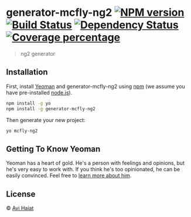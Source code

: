 # generator-mcfly-ng2 [![NPM version][npm-image]][npm-url] [![Build Status][travis-image]][travis-url] [![Dependency Status][daviddm-image]][daviddm-url] [![Coverage percentage][coveralls-image]][coveralls-url]
> ng2 generator

## Installation

First, install [Yeoman](http://yeoman.io) and generator-mcfly-ng2 using [npm](https://www.npmjs.com/) (we assume you have pre-installed [node.js](https://nodejs.org/)).

```bash
npm install -g yo
npm install -g generator-mcfly-ng2
```

Then generate your new project:

```bash
yo mcfly-ng2
```

## Getting To Know Yeoman

Yeoman has a heart of gold. He&#39;s a person with feelings and opinions, but he&#39;s very easy to work with. If you think he&#39;s too opinionated, he can be easily convinced. Feel free to [learn more about him](http://yeoman.io/).

## License

 © [Avi Haiat]()


[npm-image]: https://badge.fury.io/js/generator-mcfly-ng2.svg
[npm-url]: https://npmjs.org/package/generator-mcfly-ng2
[travis-image]: https://travis-ci.org/mcfly-io/generator-mcfly-ng2.svg?branch=master
[travis-url]: https://travis-ci.org/mcfly-io/generator-mcfly-ng2
[daviddm-image]: https://david-dm.org/mcfly-io/generator-mcfly-ng2.svg?theme=shields.io
[daviddm-url]: https://david-dm.org/mcfly-io/generator-mcfly-ng2
[coveralls-image]: https://coveralls.io/repos/mcfly-io/generator-mcfly-ng2/badge.svg
[coveralls-url]: https://coveralls.io/r/mcfly-io/generator-mcfly-ng2
